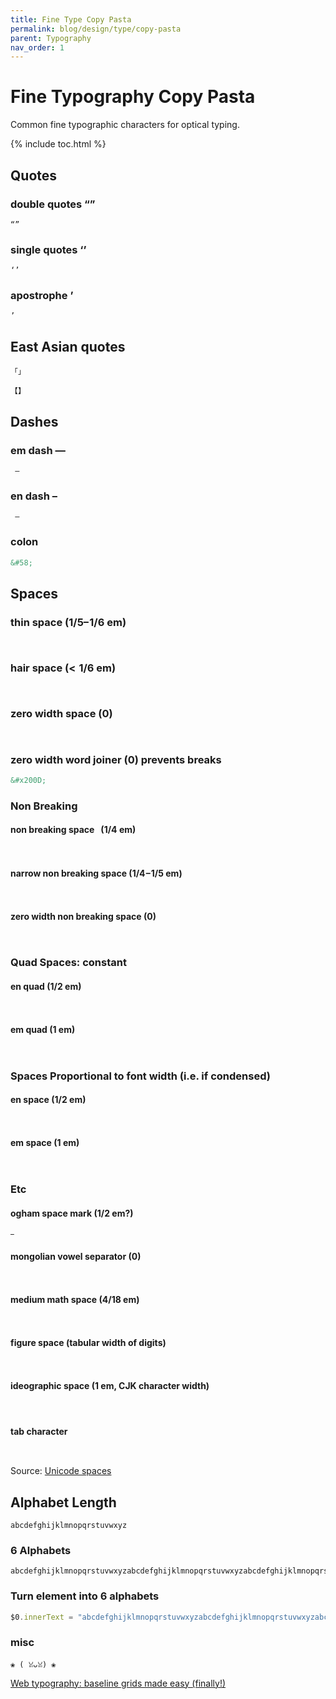 ```yaml
---
title: Fine Type Copy Pasta
permalink: blog/design/type/copy-pasta
parent: Typography
nav_order: 1
---
```


# Fine Typography Copy Pasta

Common fine typographic characters for optical typing.

{% include toc.html %}

## Quotes
### double quotes “”
```
“”
```
### single quotes ‘’
```
‘’
```
### apostrophe ’
```
’
```

## East Asian quotes

```
「」
```

```
【】
```

## Dashes
### em dash —
```
 — 
```
### en dash –
```
 – 
```

### colon
```xml
&#58;
```

## Spaces
### thin space (1/5– 1/6 em)
```
 
```

### hair space (<  1/6 em)
```
 
```

### zero width space (0)
```
​
```

### zero width word joiner (0) prevents breaks
```xml
&#x200D;
```

### Non Breaking
#### non breaking space &nbsp; (1/4 em)
```
 
```
#### narrow non breaking space (1/4 – 1/5 em)
```
 
```
#### zero width non breaking space (0)
```
﻿
```
### Quad Spaces: constant
#### en quad (1/2 em)
```
 
```
#### em quad (1 em)
```
 
```
### Spaces Proportional to font width (i.e. if condensed)
#### en space (1/2 em)
```
  
```
#### em space (1 em)
```
 
```

### Etc
#### ogham space mark (1/2 em?)
```
 
```
#### mongolian vowel separator (0)
```
᠎
```
#### medium math space (4/18 em)
```
 
```
#### figure space (tabular width of digits)
```
 
```
#### ideographic space (1 em, CJK character width)
```
 　
```
#### tab character
```
	
```
Source: [Unicode spaces](https://jkorpela.fi/chars/spaces.html)

## Alphabet Length
```
abcdefghijklmnopqrstuvwxyz
```
### 6 Alphabets
```
abcdefghijklmnopqrstuvwxyzabcdefghijklmnopqrstuvwxyzabcdefghijklmnopqrstuvwxyzabcdefghijklmnopqrstuvwxyzabcdefghijklmnopqrstuvwxyzabcdefghijklmnopqrstuvwxyz
```
### Turn element into 6 alphabets
```js
$0.innerText = "abcdefghijklmnopqrstuvwxyzabcdefghijklmnopqrstuvwxyzabcdefghijklmnopqrstuvwxyzabcdefghijklmnopqrstuvwxyzabcdefghijklmnopqrstuvwxyzabcdefghijklmnopqrstuvwxyz"
```


### misc
```
❀ (⁠ ⁠ꈍ⁠ᴗ⁠ꈍ⁠) ❀
```

[Web typography: baseline grids made easy (finally!)](https://maketypework.com/web-typography-baseline-grids-made-easy/) 

